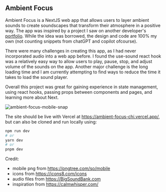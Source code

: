 ## Ambient Focus

Ambient Focus is a NextJS web app that allows users to layer ambient sounds to create soundscapes that transform their atmosphere in a positive way. The app was inspired by a project I saw on another developer's [portfolio](https://lmssieh.com/). While the idea was borrowed, the design and code are 100% my own (not counting snippets from chatGPT and copilot ofcourse).

There were many challenges in creating this app, as I had never incorporated audio into a web app before. I found the use-sound react hook was a relatively easy way to allow users to play, pause, stop, and adjust volume of the sounds on the app. Another major challenge is the long loading time and I am currently attempting to find ways to reduce the time it takes to load the sound player. 

Overall this project was great for gaining experience in state management, using react hooks, passing props between components and pages, and learning more about Next. 

![ambient-focus-mobile-snap](https://user-images.githubusercontent.com/34987913/235319098-41cfa163-84ad-4516-a1a0-db20fbbdf08f.PNG)

The site should be live with Vercel at https://ambient-focus-chi.vercel.app/, but can also be cloned and run locally using:

```bash
npm run dev
# or
yarn dev
# or
pnpm dev
```

Credit:
- mobile png from https://pngtree.com/so/mobile
- icons from https://icons8.com/icons
- audio files from https://BigSoundBank.com
- inspiration from https://calmwhisper.com/

